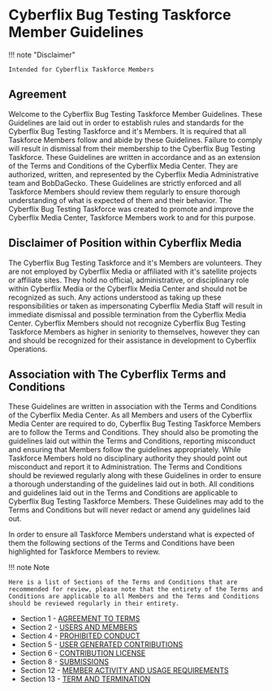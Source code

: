# Cyberflix Bug Testing Taskforce Member Guidelines
!!! note "Disclaimer"

    Intended for Cyberflix Taskforce Members

## Agreement
Welcome to the Cyberflix Bug Testing Taskforce Member Guidelines. These Guidelines are laid out in order to establish rules and standards for the Cyberflix Bug Testing Taskforce and it's Members. It is required that all Taskforce Members follow and abide by these Guidelines. Failure to comply will result in dismissal from their membership to the Cyberflix Bug Testing Taskforce. These Guidelines are written in accordance and as an extension of the Terms and Conditions of the Cyberflix Media Center. They are authorized, written, and represented by the Cyberflix Media Administrative team and BobDaGecko. These Guidelines are strictly enforced and all Taskforce Members should review them regularly to ensure thorough understanding of what is expected of them and their behavior. The Cyberflix Bug Testing Taskforce was created to promote and improve the Cyberflix Media Center, Taskforce Members work to and for this purpose.

## Disclaimer of Position within Cyberflix Media
The Cyberflix Bug Testing Taskforce and it's Members are volunteers. They are not employed by Cyberflix Media or affiliated with it's satellite projects or affiliate sites. They hold no official, administrative, or disciplinary role within Cyberflix Media or the Cyberflix Media Center and should not be recognized as such. Any actions understood as taking up these responsibilities or taken as impersonating Cyberflix Media Staff will result in immediate dismissal and possible termination from the Cyberflix Media Center. Cyberflix Members should not recognize Cyberflix Bug Testing Taskforce Members as higher in seniority to themselves, however they can and should be recognized for their assistance in development to Cyberflix Operations.

## Association with The Cyberflix Terms and Conditions
These Guidelines are written in association with the Terms and Conditions of the Cyberflix Media Center. As all Members and users of the Cyberflix Media Center are required to do, Cyberflix Bug Testing Taskforce Members are to follow the Terms and Conditions. They should also be promoting the guidelines laid out within the Terms and Conditions, reporting misconduct and ensuring that Members follow the guidelines appropriately. While Taskforce Members hold no disciplinary authority they should point out misconduct and report it to Administration. The Terms and Conditions should be reviewed regularly along with these Guidelines in order to ensure a thorough understanding of the guidelines laid out in both. All conditions and guidelines laid out in the Terms and Conditions are applicable to Cyberflix Bug Testing Taskforce Members. These Guidelines may add to the Terms and Conditions but will never redact or amend any guidelines laid out.

In order to ensure all Taskforce Members understand what is expected of them the following sections of the Terms and Conditions have been highlighted for Taskforce Members to review. 

!!! note Note

    Here is a list of Sections of the Terms and Conditions that are recommended for review, please note that the entirety of the Terms and Conditions are applicable to all Members and the Terms and Conditions should be reviewed regularly in their entirety.

 - Section 1 - [AGREEMENT TO TERMS](https://docs.cyberflix.io/about/terms-and-conditions/#agreement-to-terms)
 - Section 2 - [USERS AND MEMBERS](https://docs.cyberflix.io/about/terms-and-conditions/#users-and-members)
 - Section 4 - [PROHIBITED CONDUCT](https://docs.cyberflix.io/about/terms-and-conditions/#prohibited-conduct)
 - Section 5 - [USER GENERATED CONTRIBUTIONS](https://docs.cyberflix.io/about/terms-and-conditions/#user-generated-contributions)
 - Section 6 - [CONTRIBUTION LICENSE](https://docs.cyberflix.io/about/terms-and-conditions/#contribution-license)
 - Section 8 - [SUBMISSIONS](https://docs.cyberflix.io/about/terms-and-conditions/#submissions)
 - Section 12 - [MEMBER ACTIVITY AND USAGE REQUIREMENTS](https://docs.cyberflix.io/about/terms-and-conditions/#member-activity-and-usage-requirements)
 - Section 13 - [TERM AND TERMINATION](https://docs.cyberflix.io/about/terms-and-conditions/#term-and-termination)